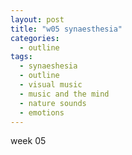 ```yaml
---
layout: post
title: "w05 synaesthesia"
categories:
  - outline
tags:
  - synaeshesia
  - outline
  - visual music
  - music and the mind
  - nature sounds
  - emotions
---
```


week 05

##
